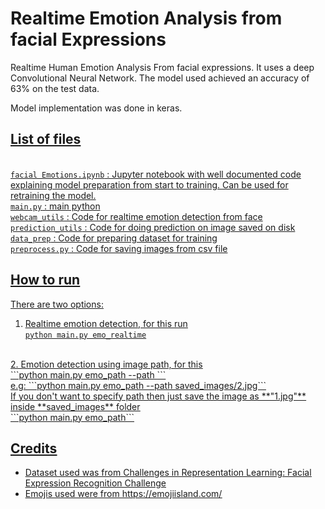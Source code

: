 # Realtime Emotion Analysis from facial Expressions
Realtime Human Emotion Analysis From facial expressions. It uses a deep Convolutional Neural Network.
The model used achieved an accuracy of 63% on the test data.

Model implementation was done in keras.<br>
## <u>List of files
<br> `facial Emotions.ipynb` : 
Jupyter notebook with well documented code explaining model preparation from start to training. Can be used for retraining the model.
<br> `main.py` : main python 
<br> `webcam_utils` :
Code for realtime emotion detection from face
<br> `prediction_utils` :
Code for doing prediction on image saved on disk
<br> `data_prep` :
Code for preparing dataset for training
<br> `preprocess.py` :
Code for saving images from csv file
<br>
  
## <u>How to run
There are two options:
1. Realtime emotion detection, for this run<br>
```python main.py emo_realtime```
<br>  
2. Emotion detection using image path, for this<br>
```python main.py emo_path --path <image path>```<br>
e.g: ```python main.py emo_path --path saved_images/2.jpg```<br>
If you don't want to specify path then just save the image as **"1.jpg"** inside **saved_images** folder<br>
  ```python main.py emo_path```

## Credits
- Dataset used was from [Challenges in Representation Learning: Facial Expression Recognition Challenge](https://www.kaggle.com/c/challenges-in-representation-learning-facial-expression-recognition-challenge/data)
- Emojis used were from https://emojiisland.com/
